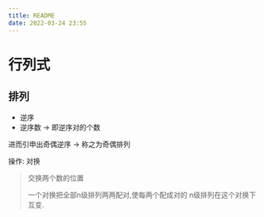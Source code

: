 ```yaml
---
title: README
date: 2022-03-24 23:55
---
```

# 行列式

## 排列

- 逆序
- 逆序数 -> 即逆序对的个数

进而引申出奇偶逆序 -> 称之为奇偶排列

操作: 对换
> 交换两个数的位置
> 
> 一个对换把全部n级排列两两配对,使每两个配成对的 n级排列在这个对换下互变.


